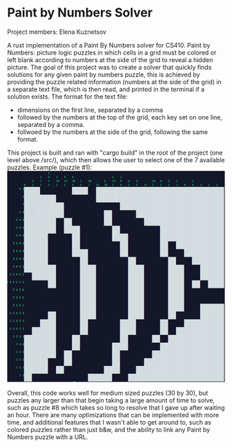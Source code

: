# Paint by Numbers Solver
Project members: Elena Kuznetsov

A rust implementation of a Paint By Numbers solver for CS410. 
Paint by Numbers: picture logic puzzles in which cells in a grid must be colored or left blank according to numbers at the side of the grid to reveal a hidden picture.
The goal of this project was to create a solver that quickly finds solutions for any given paint by numbers puzzle, this is achieved by providing the puzzle related information (numbers at the side of the grid) in a separate text file, which is then read, and printed in the terminal if a solution exists. 
The format for the text file: 
- dimensions on the first line, separated by a comma
- followed by the numbers at the top of the grid, each key set on one line, separated by a comma.
- follwoed by the numbers at the side of the grid, following the same format.

This project is built and ran with "cargo build" in the root of the project (one level above /src/), which then allows the user to select one of the 7 available puzzles.
Example (puzzle #1):
![plot](./readme_img/example.JPG)

Overall, this code works well for medium sized puzzles (30 by 30), but puzzles any larger than that begin taking a large amount of time to solve, such as puzzle #8 which takes so long to resolve that I gave up after waiting an hour. There are many optimizations that can be implemented with more time, and additional features that I wasn't able to get around to, such as colored puzzles rather than just b&w, and the ability to link any Paint by Numbers puzzle with a URL.  
